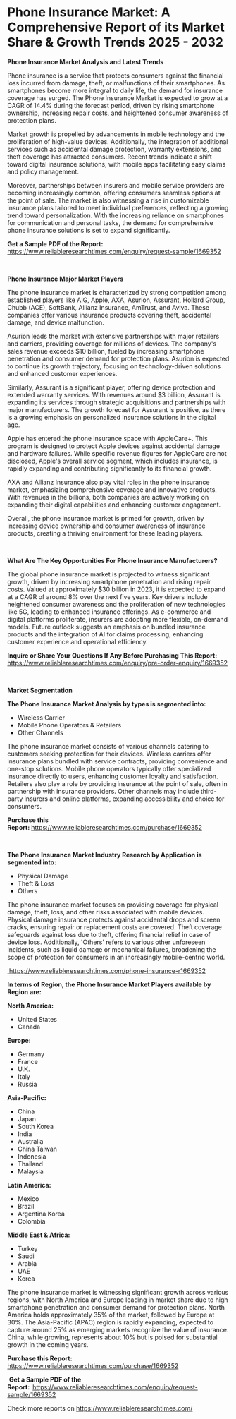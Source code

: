 <p><h1>Phone Insurance Market: A Comprehensive Report of its Market Share & Growth Trends 2025 - 2032</h1></p><p><strong>Phone Insurance Market Analysis and Latest Trends</strong></p>
<p><p>Phone insurance is a service that protects consumers against the financial loss incurred from damage, theft, or malfunctions of their smartphones. As smartphones become more integral to daily life, the demand for insurance coverage has surged. The Phone Insurance Market is expected to grow at a CAGR of 14.4% during the forecast period, driven by rising smartphone ownership, increasing repair costs, and heightened consumer awareness of protection plans.</p><p>Market growth is propelled by advancements in mobile technology and the proliferation of high-value devices. Additionally, the integration of additional services such as accidental damage protection, warranty extensions, and theft coverage has attracted consumers. Recent trends indicate a shift toward digital insurance solutions, with mobile apps facilitating easy claims and policy management. </p><p>Moreover, partnerships between insurers and mobile service providers are becoming increasingly common, offering consumers seamless options at the point of sale. The market is also witnessing a rise in customizable insurance plans tailored to meet individual preferences, reflecting a growing trend toward personalization. With the increasing reliance on smartphones for communication and personal tasks, the demand for comprehensive phone insurance solutions is set to expand significantly.</p></p>
<p><strong>Get a Sample PDF of the Report:&nbsp;</strong> <a href="https://www.reliableresearchtimes.com/enquiry/request-sample/1669352?utm_campaign=3187&utm_medium=2&utm_source=Github&utm_content=ia&utm_term=10032025&utm_id=phone-insurance">https://www.reliableresearchtimes.com/enquiry/request-sample/1669352</a></p>
<p>&nbsp;</p>
<p><strong>Phone Insurance Major Market Players</strong></p>
<p><p>The phone insurance market is characterized by strong competition among established players like AIG, Apple, AXA, Asurion, Assurant, Hollard Group, Chubb (ACE), SoftBank, Allianz Insurance, AmTrust, and Aviva. These companies offer various insurance products covering theft, accidental damage, and device malfunction.</p><p>Asurion leads the market with extensive partnerships with major retailers and carriers, providing coverage for millions of devices. The company's sales revenue exceeds $10 billion, fueled by increasing smartphone penetration and consumer demand for protection plans. Asurion is expected to continue its growth trajectory, focusing on technology-driven solutions and enhanced customer experiences.</p><p>Similarly, Assurant is a significant player, offering device protection and extended warranty services. With revenues around $3 billion, Assurant is expanding its services through strategic acquisitions and partnerships with major manufacturers. The growth forecast for Assurant is positive, as there is a growing emphasis on personalized insurance solutions in the digital age.</p><p>Apple has entered the phone insurance space with AppleCare+. This program is designed to protect Apple devices against accidental damage and hardware failures. While specific revenue figures for AppleCare are not disclosed, Apple's overall service segment, which includes insurance, is rapidly expanding and contributing significantly to its financial growth.</p><p>AXA and Allianz Insurance also play vital roles in the phone insurance market, emphasizing comprehensive coverage and innovative products. With revenues in the billions, both companies are actively working on expanding their digital capabilities and enhancing customer engagement.</p><p>Overall, the phone insurance market is primed for growth, driven by increasing device ownership and consumer awareness of insurance products, creating a thriving environment for these leading players.</p></p>
<p>&nbsp;</p>
<p><strong>What Are The Key Opportunities For Phone Insurance Manufacturers?</strong></p>
<p><p>The global phone insurance market is projected to witness significant growth, driven by increasing smartphone penetration and rising repair costs. Valued at approximately $30 billion in 2023, it is expected to expand at a CAGR of around 8% over the next five years. Key drivers include heightened consumer awareness and the proliferation of new technologies like 5G, leading to enhanced insurance offerings. As e-commerce and digital platforms proliferate, insurers are adopting more flexible, on-demand models. Future outlook suggests an emphasis on bundled insurance products and the integration of AI for claims processing, enhancing customer experience and operational efficiency.</p></p>
<p><strong>Inquire or Share Your Questions If Any Before Purchasing This Report:</strong> <a href="https://www.reliableresearchtimes.com/enquiry/pre-order-enquiry/1669352?utm_campaign=3187&utm_medium=2&utm_source=Github&utm_content=ia&utm_term=10032025&utm_id=phone-insurance">https://www.reliableresearchtimes.com/enquiry/pre-order-enquiry/1669352</a></p>
<p>&nbsp;</p>
<p><strong>Market Segmentation</strong></p>
<p><strong>The Phone Insurance Market Analysis by types is segmented into:</strong></p>
<p><ul><li>Wireless Carrier</li><li>Mobile Phone Operators & Retailers</li><li>Other Channels</li></ul></p>
<p><p>The phone insurance market consists of various channels catering to customers seeking protection for their devices. Wireless carriers offer insurance plans bundled with service contracts, providing convenience and one-stop solutions. Mobile phone operators typically offer specialized insurance directly to users, enhancing customer loyalty and satisfaction. Retailers also play a role by providing insurance at the point of sale, often in partnership with insurance providers. Other channels may include third-party insurers and online platforms, expanding accessibility and choice for consumers.</p></p>
<p><strong>Purchase this Report:&nbsp;</strong><a href="https://www.reliableresearchtimes.com/purchase/1669352?utm_campaign=3187&utm_medium=2&utm_source=Github&utm_content=ia&utm_term=10032025&utm_id=phone-insurance">https://www.reliableresearchtimes.com/purchase/1669352</a></p>
<p>&nbsp;</p>
<p><strong>The Phone Insurance Market Industry Research by Application is segmented into:</strong></p>
<p><ul><li>Physical Damage</li><li>Theft & Loss</li><li>Others</li></ul></p>
<p><p>The phone insurance market focuses on providing coverage for physical damage, theft, loss, and other risks associated with mobile devices. Physical damage insurance protects against accidental drops and screen cracks, ensuring repair or replacement costs are covered. Theft coverage safeguards against loss due to theft, offering financial relief in case of device loss. Additionally, 'Others' refers to various other unforeseen incidents, such as liquid damage or mechanical failures, broadening the scope of protection for consumers in an increasingly mobile-centric world.</p></p>
<p><a href="https://www.reliableresearchtimes.com/phone-insurance-r1669352?utm_campaign=3187&utm_medium=2&utm_source=Github&utm_content=ia&utm_term=10032025&utm_id=phone-insurance">&nbsp;https://www.reliableresearchtimes.com/phone-insurance-r1669352</a></p>
<p><strong>In terms of Region, the Phone Insurance Market Players available by Region are:</strong></p>
<p>
    <p> <strong> North America: </strong>
        <ul>
            <li>United States</li>
            <li>Canada</li>
        </ul>
        </p> 
    <p> <strong> Europe: </strong>
        <ul>
            <li>Germany</li>
            <li>France</li>
            <li>U.K.</li>
            <li>Italy</li>
            <li>Russia</li>
        </ul>
        </p> 
    <p> <strong> Asia-Pacific: </strong>
        <ul>
            <li>China</li>
            <li>Japan</li>
            <li>South Korea</li>
            <li>India</li>
            <li>Australia</li>
            <li>China Taiwan</li>
            <li>Indonesia</li>
            <li>Thailand</li>
            <li>Malaysia</li>
        </ul>
        </p> 
    <p> <strong> Latin America: </strong>
        <ul>
            <li>Mexico</li>
            <li>Brazil</li>
            <li>Argentina Korea</li>
            <li>Colombia</li>
        </ul>
        </p> 
    <p> <strong> Middle East & Africa: </strong>
        <ul>
            <li>Turkey</li>
            <li>Saudi</li>
            <li>Arabia</li>
            <li>UAE</li>
            <li>Korea</li>
        </ul>
    </p>
    </p>
<p><p>The phone insurance market is witnessing significant growth across various regions, with North America and Europe leading in market share due to high smartphone penetration and consumer demand for protection plans. North America holds approximately 35% of the market, followed by Europe at 30%. The Asia-Pacific (APAC) region is rapidly expanding, expected to capture around 25% as emerging markets recognize the value of insurance. China, while growing, represents about 10% but is poised for substantial growth in the coming years.</p></p>
<p><strong>Purchase this Report: </strong><a href="https://www.reliableresearchtimes.com/purchase/1669352?utm_campaign=3187&utm_medium=2&utm_source=Github&utm_content=ia&utm_term=10032025&utm_id=phone-insurance">https://www.reliableresearchtimes.com/purchase/1669352</a></p>
<p>&nbsp;<strong>Get a Sample PDF of the Report:&nbsp;&nbsp;</strong><a href="https://www.reliableresearchtimes.com/enquiry/request-sample/1669352?utm_campaign=3187&utm_medium=2&utm_source=Github&utm_content=ia&utm_term=10032025&utm_id=phone-insurance">https://www.reliableresearchtimes.com/enquiry/request-sample/1669352</a></p>
<p><strong></strong></p>
<p>Check more reports on <a href="https://www.reliableresearchtimes.com/?utm_campaign=3187&utm_medium=2&utm_source=Github&utm_content=ia&utm_term=10032025&utm_id=phone-insurance">https://www.reliableresearchtimes.com/</a></p>